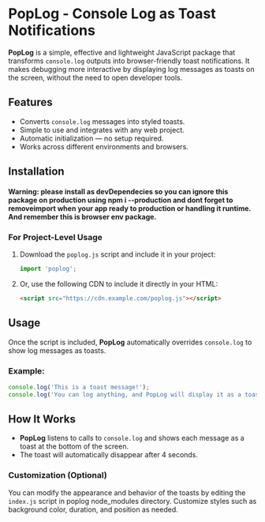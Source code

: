 # **PopLog** - Console Log as Toast Notifications

**PopLog** is a simple, effective and lightweight JavaScript package that transforms `console.log` outputs into browser-friendly toast notifications. It makes debugging more interactive by displaying log messages as toasts on the screen, without the need to open developer tools.

## Features
- Converts `console.log` messages into styled toasts.
- Simple to use and integrates with any web project.
- Automatic initialization — no setup required.
- Works across different environments and browsers.

## Installation

#### Warning: please install as devDependecies so you can ignore this package on production using npm i --production and dont forget to removeimport when your app ready to production or handling it runtime. And remember this is browser env package.

### **For Project-Level Usage**

1. Download the `poplog.js` script and include it in your project:
   ```js
   import 'poplog';
   ```

2. Or, use the following CDN to include it directly in your HTML:
   ```html
   <script src="https://cdn.example.com/poplog.js"></script>
   ```

## Usage

Once the script is included, **PopLog** automatically overrides `console.log` to show log messages as toasts.

### Example:

```javascript
console.log('This is a toast message!');
console.log('You can log anything, and PopLog will display it as a toast.');
```

## How It Works

- **PopLog** listens to calls to `console.log` and shows each message as a toast at the bottom of the screen.
- The toast will automatically disappear after 4 seconds.

### Customization (Optional)

You can modify the appearance and behavior of the toasts by editing the `index.js` script in poplog node_modules directory. Customize styles such as background color, duration, and position as needed.
